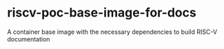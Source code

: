 # riscv-poc-base-image-for-docs
A container base image with the necessary dependencies to build RISC-V documentation
